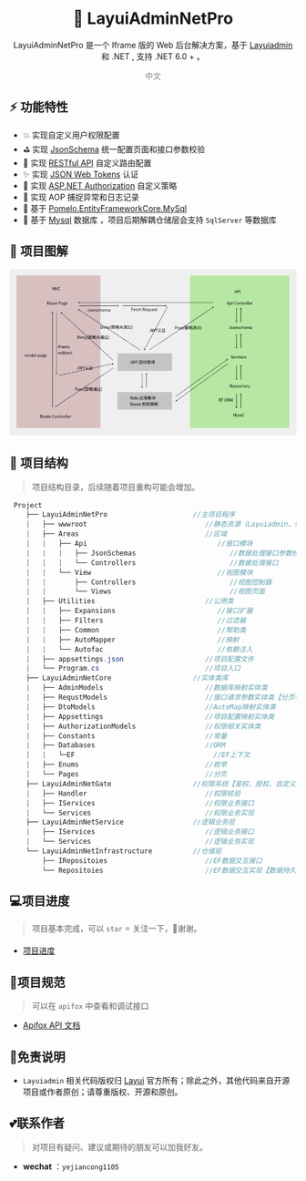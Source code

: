 
<h1 align="center" >🐌 LayuiAdminNetPro </h1>  

<div align="center"> 
<p> LayuiAdminNetPro  是一个 Iframe  版的 Web 后台解决方案，基于 <a target="_blank" href="http://layui.org.cn/layuiadmin/index.html#get" >Layuiadmin</a> 和 .NET , 支持 .NET 6.0 + 。</p>
</div>




<div align="center" style="color:gray"> 
    中文 
</div>


## :zap: 功能特性
+ :boom: 实现自定义用户权限配置  
+ ⛳ 实现 [JsonSchema](http://json-schema.org/) 统一配置页面和接口参数校验  
+ :palm_tree: 实现 [RESTful API](https://restfulapi.cn/) 自定义路由配置  
+ :sparkles: 实现 [JSON Web Tokens](https://jwt.io/) 认证  
+ :whale: 实现 [ASP.NET Authorization](https://learn.microsoft.com/zh-cn/aspnet/core/security/authorization/policies?view=aspnetcore-6.0) 自定义策略  
+ :pencil: 实现 AOP 捕捉异常和日志记录  
+ :beers: 基于 [Pomelo.EntityFrameworkCore.MySql](https://github.com/PomeloFoundation/Pomelo.EntityFrameworkCore.MySql)   
+ :newspaper: 基于 [Mysql](https://www.mysql.com/cn/) 数据库 ，项目后期解耦仓储层会支持 `SqlServer`  等数据库  

##  :ghost: 项目图解

![图解](./Images/diagrammatize.png)


## 🔖 项目结构

> 项目结构目录，后续随着项目重构可能会增加。

```C#
 Project 
    ├── LayuiAdminNetPro                     //主项目程序
    |   ├── wwwroot                           	//静态资源（Layuiadmin、schema、common等等）  
    |   ├── Areas                           	//区域    
    |   |   ├── Api                                //接口模块
    |   |   |   ├── JsonSchemas                       //数据处理接口参数校验
    |   |   |   └── Controllers                       //数据处理接口                   
    |   |   └── View                               //视图模块   
    |   |       ├── Controllers                       //视图控制器
    |   |       └── Views                             //视图页面
    |   ├── Utilities                         	//公用类
    |   |   ├── Expansions                         //接口扩展
    |   |   ├── Filters                            //过滤器
    |   |   ├── Common                             //帮助类
    |   |   ├── AutoMapper                         //映射
    |   |   └── Autofac                            //依赖注入
    |   ├── appsettings.json                    //项目配置文件
    |   └── Program.cs                          //项目入口    
    ├── LayuiAdminNetCore                    //实体类库
    |   ├── AdminModels                         //数据库映射实体类
    |   ├── RequstModels                        //接口请求参数实体类【分页等】
    |   ├── DtoModels                           //AutoMap映射实体类
    |   ├── Appsettings                       	//项目配置映射实体类
    |   ├── AuthorizationModels               	//权限相关实体类
    |   ├── Constants                         	//常量
    |   ├── Databases                           //ORM
    |   |   └─EF                                  //EF上下文
    |   ├── Enums                               //枚举
    |   └── Pages                               //分页
    ├── LayuiAdminNetGate                    //权限系统【鉴权、授权、自定义策略扩展】
    |   ├── Handler                             //权限校验
    |   ├── IServices                           //权限业务接口
    |   └── Services                            //权限业务实现
    ├── LayuiAdminNetService                 //逻辑业务层
    |   ├── IServices                        	//逻辑业务接口
    |   └── Services                         	//逻辑业务实现
    └── LayuiAdminNetInfrastructure          //仓储层
        ├── IRepositoies                        //EF数据交互接口
        └── Repositoies                         //EF数据交互实现【数据持久化】
```

## 💻项目进度

> 项目基本完成，可以 `star` :star: 关注一下，:pray:谢谢。

+  [项目进度](./README_SCHEDULE.md)

## 📄项目规范

> 可以在 `apifox` 中查看和调试接口

+  [Apifox API 文档](https://apifox.com/apidoc/shared-a1ef2dce-1084-4da5-8bdb-18aaec8dd93a)

## :rainbow:免责说明

+ `Layuiadmin`  相关代码版权归 [Layui](https://www.ilayuis.com/) 官方所有；除此之外，其他代码来自开源项目或作者原创；请尊重版权、开源和原创。

## 💕联系作者

> 对项目有疑问、建议或期待的朋友可以加我好友。

- **wechat** ：`yejiancong1105`